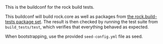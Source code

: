This is the buildconf for the rock build tests.

This buildconf will build rock.core as well as packages from [the
rock.build-tests package
set](https://github.com/rock-core/rock.build-tests-package_set). The result is
then checked by running the test suite from `build_tests/test`, which verifies
that everything behaved as expected.

When bootstrapping, use the provided `seed-config.yml` file as seed.
